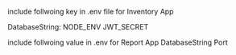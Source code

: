 include follwoing key in .env file for Inventory App

DatabaseString:
NODE_ENV
JWT_SECRET


include follwoing value in .env for Report App
DatabaseString
Port
